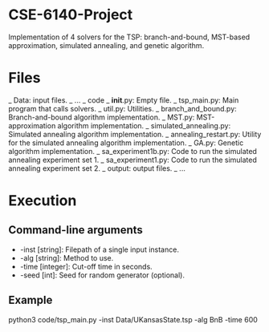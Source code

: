# CSE-6140-Project
Implementation of 4 solvers for the TSP: branch-and-bound, MST-based approximation, simulated
annealing, and genetic algorithm.

# Files
\_ Data: input files.
  \_ ...
\_ code
  \_ __init__.py: Empty file.
  \_ tsp_main.py: Main program that calls solvers.
  \_ util.py: Utilities.
  \_ branch_and_bound.py: Branch-and-bound algorithm implementation.
  \_ MST.py: MST-approximation algorithm implementation.
  \_ simulated_annealing.py: Simulated annealing algorithm implementation.
  \_ annealing_restart.py: Utility for the simulated annealing algorithm implementation.
  \_ GA.py: Genetic algorithm implementation.
  \_ sa_experiment1b.py: Code to run the simulated annealing experiment set 1.
  \_ sa_experiment1.py: Code to run the simulated annealing experiment set 2.
\_ output: output files.
  \_ ...

# Execution
## Command-line arguments
  * -inst [string]: Filepath of a single input instance.
  * -alg [string]: Method to use.
  * -time [integer]: Cut-off time in seconds.
  * -seed [int]: Seed for random generator (optional).

## Example
python3 code/tsp_main.py -inst Data/UKansasState.tsp -alg BnB -time 600
